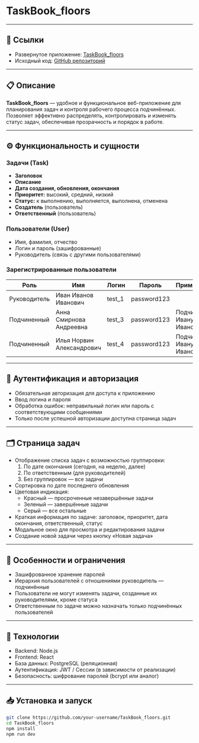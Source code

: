 # TaskBook_floors
---

## 🔗 Ссылки

- Развернутое приложение: [TaskBook_floors](https://frontendtasks.vercel.app/tasks)  
- Исходный код: [GitHub репозиторий](https://github.com/IrinaPerezhegina/TaskBook_floors)

---

## 📋 Описание

**TaskBook_floors** — удобное и функциональное веб-приложение для планирования задач и контроля рабочего процесса подчинённых. Позволяет эффективно распределять, контролировать и изменять статус задач, обеспечивая прозрачность и порядок в работе.

---

## ⚙️ Функциональность и сущности

### Задачи (Task)
- **Заголовок**  
- **Описание**  
- **Дата создания, обновления, окончания**  
- **Приоритет:** высокий, средний, низкий  
- **Статус:** к выполнению, выполняется, выполнена, отменена  
- **Создатель** (пользователь)  
- **Ответственный** (пользователь)

### Пользователи (User)
- Имя, фамилия, отчество  
- Логин и пароль (зашифрованные)  
- Руководитель (связь с другими пользователями)  
### Зарегистрированные пользователи

| Роль         | Имя                       | Логин     | Пароль       | Примечание             |
|--------------|---------------------------|-----------|--------------|------------------------|
| Руководитель | Иван Иванов Иванович      | test_1    | password123  |                        |
| Подчиненный  | Анна Смирнова Андреевна   | test_3    | password123  | Подчинена Ивану Иванову|
| Подчиненный  | Илья Норвин Александрович | test_4    | password123  | Подчинен Ивану Иванову |
---

## 🔐 Аутентификация и авторизация

- Обязательная авторизация для доступа к приложению  
- Ввод логина и пароля  
- Обработка ошибок: неправильный логин или пароль с соответствующими сообщениями  
- Только после успешной авторизации доступна страница задач

---

## 🗂️ Страница задач

- Отображение списка задач с возможностью группировки:  
  1. По дате окончания (сегодня, на неделю, далее)  
  2. По ответственным (для руководителей)  
  3. Без группировок — все задачи  
- Сортировка по дате последнего обновления  
- Цветовая индикация:  
  - Красный — просроченные незавершённые задачи  
  - Зеленый — завершённые задачи  
  - Серый — все остальные  
- Краткая информация по задаче: заголовок, приоритет, дата окончания, ответственный, статус  
- Модальное окно для просмотра и редактирования задачи  
- Создание новой задачи через кнопку «Новая задача»

---

## 📝 Особенности и ограничения

- Зашифрованное хранение паролей  
- Иерархия пользователей с отношениями руководитель — подчинённые  
- Пользователи не могут изменять задачи, созданные их руководителями, кроме статуса  
- Ответственным по задаче можно назначать только подчинённых пользователей

---

## 🚀 Технологии

- Backend: Node.js  
- Frontend: React  
- База данных: PostgreSQL (реляционная)  
- Аутентификация: JWT / Сессии (в зависимости от реализации)  
- Безопасность: шифрование паролей (bcrypt или аналог)

---

## 📥 Установка и запуск

```bash
git clone https://github.com/your-username/TaskBook_floors.git
cd TaskBook_floors
npm install
npm run dev
